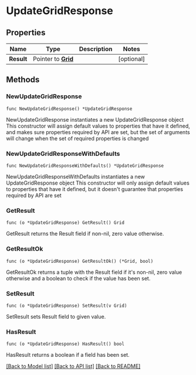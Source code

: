 # UpdateGridResponse

## Properties

Name | Type | Description | Notes
------------ | ------------- | ------------- | -------------
**Result** | Pointer to [**Grid**](Grid.md) |  | [optional] 

## Methods

### NewUpdateGridResponse

`func NewUpdateGridResponse() *UpdateGridResponse`

NewUpdateGridResponse instantiates a new UpdateGridResponse object
This constructor will assign default values to properties that have it defined,
and makes sure properties required by API are set, but the set of arguments
will change when the set of required properties is changed

### NewUpdateGridResponseWithDefaults

`func NewUpdateGridResponseWithDefaults() *UpdateGridResponse`

NewUpdateGridResponseWithDefaults instantiates a new UpdateGridResponse object
This constructor will only assign default values to properties that have it defined,
but it doesn't guarantee that properties required by API are set

### GetResult

`func (o *UpdateGridResponse) GetResult() Grid`

GetResult returns the Result field if non-nil, zero value otherwise.

### GetResultOk

`func (o *UpdateGridResponse) GetResultOk() (*Grid, bool)`

GetResultOk returns a tuple with the Result field if it's non-nil, zero value otherwise
and a boolean to check if the value has been set.

### SetResult

`func (o *UpdateGridResponse) SetResult(v Grid)`

SetResult sets Result field to given value.

### HasResult

`func (o *UpdateGridResponse) HasResult() bool`

HasResult returns a boolean if a field has been set.


[[Back to Model list]](../README.md#documentation-for-models) [[Back to API list]](../README.md#documentation-for-api-endpoints) [[Back to README]](../README.md)


